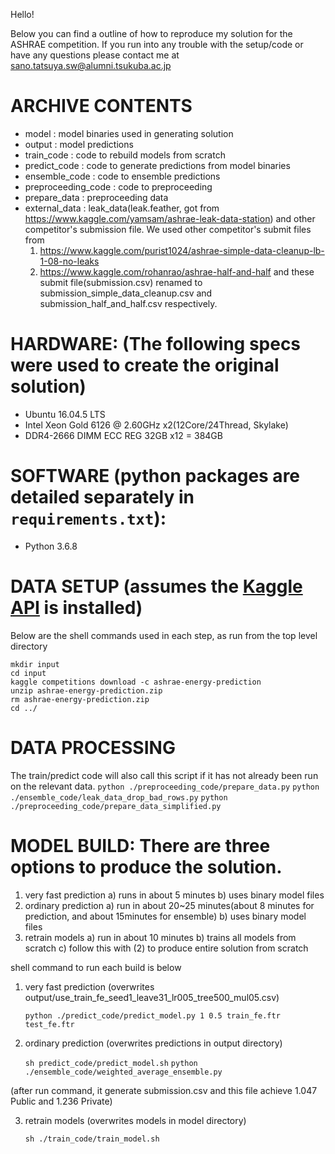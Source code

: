 Hello!

Below you can find a outline of how to reproduce my solution for the ASHRAE competition.
If you run into any trouble with the setup/code or have any questions please contact me at sano.tatsuya.sw@alumni.tsukuba.ac.jp

# ARCHIVE CONTENTS
 - model                     : model binaries used in generating solution
 - output                   : model predictions
 - train_code                  : code to rebuild models from scratch
 - predict_code                : code to generate predictions from model binaries
 - ensemble_code               : code to ensemble predictions
 - preproceeding_code          : code to preproceeding
 - prepare_data                : preproceeding data
 - external_data               : leak_data(leak.feather, got from https://www.kaggle.com/yamsam/ashrae-leak-data-station) and other competitor's submission file. We used other competitor's submit files from
   1. https://www.kaggle.com/purist1024/ashrae-simple-data-cleanup-lb-1-08-no-leaks  
   2. https://www.kaggle.com/rohanrao/ashrae-half-and-half
and these submit file(submission.csv) renamed to submission_simple_data_cleanup.csv and submission_half_and_half.csv respectively.

# HARDWARE: (The following specs were used to create the original solution)
 - Ubuntu 16.04.5 LTS
 - Intel Xeon Gold 6126 @ 2.60GHz x2(12Core/24Thread, Skylake)
 - DDR4-2666 DIMM ECC REG 32GB x12 = 384GB

# SOFTWARE (python packages are detailed separately in `requirements.txt`):
 - Python 3.6.8

# DATA SETUP (assumes the [Kaggle API](https://github.com/Kaggle/kaggle-api) is installed)
Below are the shell commands used in each step, as run from the top level directory
```
mkdir input
cd input
kaggle competitions download -c ashrae-energy-prediction
unzip ashrae-energy-prediction.zip
rm ashrae-energy-prediction.zip
cd ../
```

# DATA PROCESSING
The train/predict code will also call this script if it has not already been run on the relevant data.
`python ./preproceeding_code/prepare_data.py`
`python ./ensemble_code/leak_data_drop_bad_rows.py`
`python ./preproceeding_code/prepare_data_simplified.py`

# MODEL BUILD: There are three options to produce the solution.
 1) very fast prediction
    a) runs in about 5 minutes
    b) uses binary model files
 2) ordinary prediction
    a) run in about 20~25 minutes(about 8 minutes for prediction, and about 15minutes for ensemble)
    b) uses binary model files
 3) retrain models
    a) run in about 10 minutes
    b) trains all models from scratch
    c) follow this with (2) to produce entire solution from scratch

shell command to run each build is below
 1) very fast prediction (overwrites output/use_train_fe_seed1_leave31_lr005_tree500_mul05.csv)
 
    `python ./predict_code/predict_model.py 1 0.5 train_fe.ftr test_fe.ftr`

 2) ordinary prediction (overwrites predictions in output directory)
 
    `sh predict_code/predict_model.sh`
    `python ./ensemble_code/weighted_average_ensemble.py`
 
 (after run command, it generate submission.csv and this file achieve 1.047 Public and 1.236 Private)

 3) retrain models (overwrites models in model directory)
 
    `sh ./train_code/train_model.sh`
